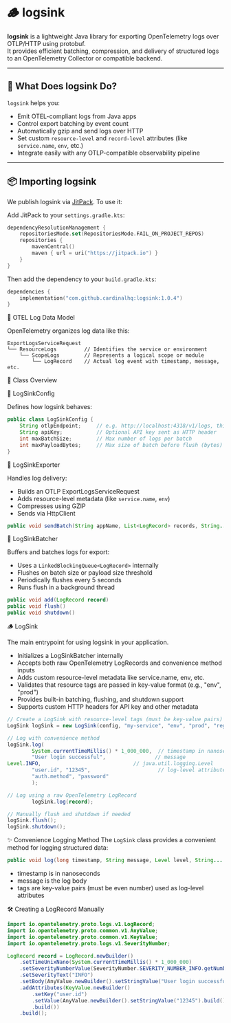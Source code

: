 # 🪵 logsink

**logsink** is a lightweight Java library for exporting OpenTelemetry logs over OTLP/HTTP using protobuf.  
It provides efficient batching, compression, and delivery of structured logs to an OpenTelemetry Collector or compatible backend.

---

## 📖 What Does logsink Do?

`logsink` helps you:

- Emit OTEL-compliant logs from Java apps
- Control export batching by event count
- Automatically gzip and send logs over HTTP
- Set custom `resource-level` and `record-level` attributes (like `service.name`, `env`, etc.)
- Integrate easily with any OTLP-compatible observability pipeline

---

## 📦 Importing logsink

We publish logsink via [JitPack](https://jitpack.io/#cardinalhq/logsink). To use it:

Add JitPack to your `settings.gradle.kts`:

```kotlin
dependencyResolutionManagement {
    repositoriesMode.set(RepositoriesMode.FAIL_ON_PROJECT_REPOS)
    repositories {
        mavenCentral()
        maven { url = uri("https://jitpack.io") }
    }
}
```

Then add the dependency to your `build.gradle.kts`:

```kotlin
dependencies {
    implementation("com.github.cardinalhq:logsink:1.0.4")
}
```

🧱 OTEL Log Data Model

OpenTelemetry organizes log data like this:

```aiignore
ExportLogsServiceRequest
└── ResourceLogs         // Identifies the service or environment
    └── ScopeLogs        // Represents a logical scope or module
        └── LogRecord    // Actual log event with timestamp, message, etc.
```

🧩 Class Overview

🔧 LogSinkConfig

Defines how logsink behaves:

```java
public class LogSinkConfig {
    String otlpEndpoint;     // e.g. http://localhost:4318/v1/logs, this should be the cardinal receiver endpoint
    String apiKey;           // Optional API key sent as HTTP header
    int maxBatchSize;        // Max number of logs per batch
    int maxPayloadBytes;     // Max size of batch before flush (bytes)
}
```

🔧 LogSinkExporter

Handles log delivery:
- Builds an OTLP ExportLogsServiceRequest
- Adds resource-level metadata (like `service.name`, `env`)
- Compresses using GZIP
- Sends via HttpClient

```java
public void sendBatch(String appName, List<LogRecord> records, String... resourceTags)
```

🔧 LogSinkBatcher

Buffers and batches logs for export:
- Uses a `LinkedBlockingQueue<LogRecord>` internally
- Flushes on batch size or payload size threshold
- Periodically flushes every 5 seconds
- Runs flush in a background thread

```java
public void add(LogRecord record)
public void flush()
public void shutdown()
```

🪵 LogSink

The main entrypoint for using logsink in your application.
- Initializes a LogSinkBatcher internally
- Accepts both raw OpenTelemetry LogRecords and convenience method inputs
- Adds custom resource-level metadata like service.name, env, etc.
- Validates that resource tags are passed in key-value format (e.g., "env", "prod")
- Provides built-in batching, flushing, and shutdown support
- Supports custom HTTP headers for API key and other metadata

```java
// Create a LogSink with resource-level tags (must be key-value pairs)
LogSink logSink = new LogSink(config, "my-service", "env", "prod", "region", "us-west");

// Log with convenience method
logSink.log(
        System.currentTimeMillis() * 1_000_000,  // timestamp in nanoseconds
        "User login successful",                // message
Level.INFO,                              // java.util.logging.Level
        "user.id", "12345",                      // log-level attributes (tags)
        "auth.method", "password"
        );

// Log using a raw OpenTelemetry LogRecord
        logSink.log(record);

// Manually flush and shutdown if needed
logSink.flush();
logSink.shutdown(); 
```

✨ Convenience Logging Method
The `LogSink` class provides a convenient method for logging structured data:

```java
public void log(long timestamp, String message, Level level, String... tags)
```
- timestamp is in nanoseconds
- message is the log body
- tags are key-value pairs (must be even number) used as log-level attributes

🛠️ Creating a LogRecord Manually
```java
import io.opentelemetry.proto.logs.v1.LogRecord;
import io.opentelemetry.proto.common.v1.AnyValue;
import io.opentelemetry.proto.common.v1.KeyValue;
import io.opentelemetry.proto.logs.v1.SeverityNumber;

LogRecord record = LogRecord.newBuilder()
    .setTimeUnixNano(System.currentTimeMillis() * 1_000_000)
    .setSeverityNumberValue(SeverityNumber.SEVERITY_NUMBER_INFO.getNumber())
    .setSeverityText("INFO")
    .setBody(AnyValue.newBuilder().setStringValue("User login successful").build())
    .addAttributes(KeyValue.newBuilder()
        .setKey("user.id")
        .setValue(AnyValue.newBuilder().setStringValue("12345").build())
        .build())
    .build();
```